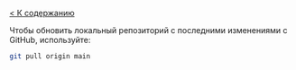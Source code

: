 [< К содержанию](./readme.md)

Чтобы обновить локальный репозиторий с последними изменениями с GitHub, используйте:

```bash
git pull origin main
```